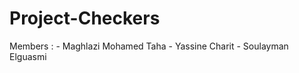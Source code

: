 # Project-Checkers

Members : 
    - Maghlazi Mohamed Taha
    - Yassine Charit
    - Soulayman Elguasmi
